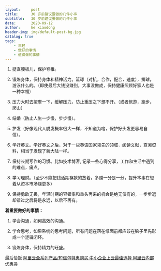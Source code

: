 ```yaml
---
layout:     post
title:      30 岁前建议要做的几件小事
subtitle:   30 岁前建议要做的几件小事
date:       2020-09-12
author:     he xiaodong
header-img: img/default-post-bg.jpg
catalog: true
tags:
    - 年轻
    - 做好的事情
    - 值得做的事情
---
```


1. 挺直腰板儿，保护脊椎。

2. 锻炼身体，保持身体和精神活力。篮球（对抗，合作，配合，速度），排球，游泳什么的。（即使最后大钱没赚到，大事没做成，保持健康照顾好家人也是一种幸福）

3. 压力大时去按摩一下，缓解压力。防止重压之下想不开。（或者旅游，跑步，爬山）

4. 结婚（防止人生一步慢，步步慢）。

5. 护发（好像现代人脱发概率很大一样，不知道为啥，保护好头发更容易自信）。

6. 学好英文。学好英文之后，对于一些英语国家领先的领域，阅读文献，查阅资料，相当于发现了新大陆一样。

7. 保持长期写作的习惯。比如技术博客, 记录一些心得分享，工作和生活中遇到的难点，痛点。

8. 学习理财。（至少不能把钱活期存款的放着，多赚一分是一分，提升本事在想着从资本市场赚更多）

9. 保持勇敢无畏，年轻时期的容错率和重头再来的机会是绝无仅有的，一步步退却错过之后将是永远，以后不再有。


**着重要做好的事情：**

1. 学会沟通，如何高效的沟通。

2. 学会思考，如果系统的思考问题，所有问题在落在纸面前都应该在脑子里先形成一个逻辑闭环。

3. 锻炼身体，保持精力的旺盛。


最后恰饭 [阿里云全系列产品/短信包特惠购买 中小企业上云最佳选择 阿里云内部优惠券](https://www.aliyun.com/minisite/goods?userCode=0amqgcs9)